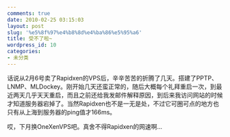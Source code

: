 ```yaml
---
comments: true
date: 2010-02-25 03:15:03
layout: post
slug: '%e5%8f%97%e4%b8%8d%e4%ba%86%e5%95%a6'
title: 受不了啦~
wordpress_id: 10
categories:
- 未分类
---
```


话说从2月6号卖了Rapidxen的VPS后，辛辛苦苦的折腾了几天。搭建了PPTP、LNMP、MLDockey。刚开始几天还蛮正常的，随后大概每个礼拜重启一次，到最近两天几乎天天重启，而且之前还给我发邮件解释原因，到后来我访问网站的时候才知道服务器宕掉了。当然Rapidxen也不是一无是处，不过它可圈可点的地方也只有从上海到服务器的ping值才166ms。

哎，下月换OneXenVPS吧。真舍不得Rapidxen的网速啊...
